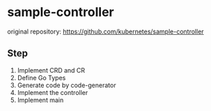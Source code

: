 # sample-controller
original repository: https://github.com/kubernetes/sample-controller

## Step
1. Implement CRD and CR
1. Define Go Types
1. Generate code by code-generator
1. Implement the controller
1. Implement main
